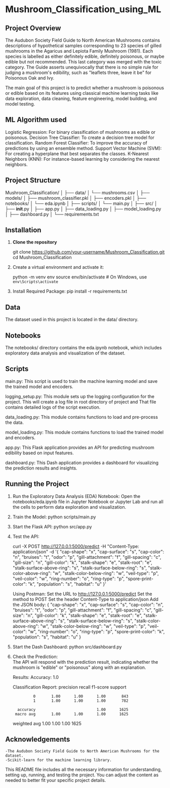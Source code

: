 # Mushroom_Classification_using_ML
## Project Overview

The Audubon Society Field Guide to North American Mushrooms contains descriptions of hypothetical samples corresponding to 23 species of gilled mushrooms in the Agaricus and Lepiota Family Mushroom (1981). Each species is labelled as either definitely edible, definitely poisonous, or maybe edible but not recommended. This last category was merged with the toxic category. The Guide asserts unequivocally that there is no simple rule for judging a mushroom's edibility, such as "leaflets three, leave it be" for Poisonous Oak and Ivy.

The main goal of this project is to predict whether a mushroom is poisonous or edible based on its features using classical machine learning tasks like data exploration, data cleaning, feature engineering, model building, and model testing.


## ML Algorithm used

Logistic Regression: For binary classification of mushrooms as edible or poisonous.
Decision Tree Classifier: To create a decision tree model for classification.
Random Forest Classifier: To improve the accuracy of predictions by using an ensemble method.
Support Vector Machine (SVM): For creating a hyperplane that best separates the classes.
K-Nearest Neighbors (KNN): For instance-based learning by considering the nearest neighbors.

## Project Structure

Mushroom_Classification/
│
├── data/
│   └── mushrooms.csv
│
├── models/
│   ├── mushroom_classifier.pkl
│   ├── encoders.pkl
│
├── notebooks/
│   └── eda.ipynb
│
├── scripts/
│   └── main.py
│
├── src/
│   ├── __init__.py
│   ├── app.py
│   ├── data_loading.py
│   ├── model_loading.py
│   ├── dashboard.py
│
└── requirements.txt



## Installation

1. **Clone the repository**

   git clone https://github.com/your-username/Mushroom_Classification.git
   cd Mushroom_Classification

2. Create a virtual environment and activate it:

    python -m venv env
    source env/bin/activate   # On Windows, use `env\Scripts\activate`

3. Install Required Package:
    pip install -r requirements.txt



## Data

The dataset used in this project is located in the data/ directory.

## Notebooks

The notebooks/ directory contains the eda.ipynb notebook, which includes exploratory data analysis and visualization of the dataset.


## Scripts

main.py: This script is used to train the machine learning model and save the trained model and encoders.

logging_setup.py: This module sets up the logging configuration for the project.
                  This will create a log file in root directory of project and That file contains 
                  detailed logs of the script execution.

data_loading.py: This module contains functions to load and pre-process the data.

model_loading.py: This module contains functions to load the trained model and encoders.

app.py: This Flask application provides an API for predicting mushroom edibility based on input features.

dashboard.py: This Dash application provides a dashboard for visualizing the prediction results and insights.


## Running the Project

1. Run the Exploratory Data Analysis (EDA) Notebook:
    Open the notebooks/eda.ipynb file in Jupyter Notebook or Jupyter Lab and run all the cells to perform data exploration and visualization.
    
2. Train the Model:
   python scripts/main.py


3. Start the Flask API:
   python src/app.py

4. Test the API:
   
    curl -X POST http://127.0.0.1:5000/predict -H "Content-Type: application/json" -d '{
    "cap-shape": "x",
    "cap-surface": "s",
    "cap-color": "n",
    "bruises": "t",
    "odor": "p",
    "gill-attachment": "f",
    "gill-spacing": "c",
    "gill-size": "n",
    "gill-color": "k",
    "stalk-shape": "e",
    "stalk-root": "e",
    "stalk-surface-above-ring": "s",
    "stalk-surface-below-ring": "s",
    "stalk-color-above-ring": "w",
    "stalk-color-below-ring": "w",
    "veil-type": "p",
    "veil-color": "w",
    "ring-number": "o",
    "ring-type": "p",
    "spore-print-color": "k",
    "population": "s",
    "habitat": "u"
    }'


    Using Postman:
    Set the URL to http://127.0.0.1:5000/predict
    Set the method to POST
    Set the header Content-Type to application/json
    Add the JSON body:
        {
        "cap-shape": "x",
        "cap-surface": "s",
        "cap-color": "n",
        "bruises": "t",
        "odor": "p",
        "gill-attachment": "f",
        "gill-spacing": "c",
        "gill-size": "n",
        "gill-color": "k",
        "stalk-shape": "e",
        "stalk-root": "e",
        "stalk-surface-above-ring": "s",
        "stalk-surface-below-ring": "s",
        "stalk-color-above-ring": "w",
        "stalk-color-below-ring": "w",
        "veil-type": "p",
        "veil-color": "w",
        "ring-number": "o",
        "ring-type": "p",
        "spore-print-color": "k",
        "population": "s",
        "habitat": "u"
        }

5. Start the Dash Dashboard:
    python src/dashboard.py


6. Check the Prediction:  
    The API will respond with the prediction result, indicating whether the mushroom is "edible" or "poisonous" along with an explanation.

    Results:
    Accuracy: 1.0

    Classification Report:
                        precision    recall  f1-score   support

                0       1.00      1.00      1.00       843
                1       1.00      1.00      1.00       782

         accuracy                           1.00      1625
        macro avg       1.00      1.00      1.00      1625
    weighted avg        1.00      1.00      1.00      1625


## Acknowledgements

    -The Audubon Society Field Guide to North American Mushrooms for the dataset.
    -Scikit-learn for the machine learning library.      


This README file includes all the necessary information for understanding, setting up, running, and testing the project. You can adjust the content as needed to better fit your specific project details.
